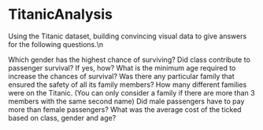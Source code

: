 # TitanicAnalysis

Using the Titanic dataset, building convincing visual data to give answers for the following questions.\n

Which gender has the highest chance of surviving?
Did class contribute to passenger survival? If yes, how?
What is the minimum age required to increase the chances of survival?
Was there any particular family that ensured the safety of all its family members?
How many different families were on the Titanic. (You can only consider a family if there are more than 3 members with the same second name)
Did male passengers have to pay more than female passengers?
What was the average cost of the ticked based on class, gender and age?
